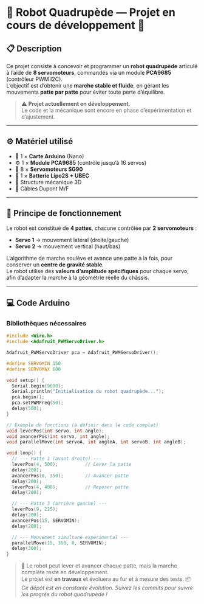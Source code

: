 # 🤖 Robot Quadrupède — Projet en cours de développement 🚧

## 📋 Description
Ce projet consiste à concevoir et programmer un **robot quadrupède** articulé à l’aide de **8 servomoteurs**, commandés via un module **PCA9685** (contrôleur PWM I2C).  
L’objectif est d’obtenir une **marche stable et fluide**, en gérant les mouvements **patte par patte** pour éviter toute perte d’équilibre.

> ⚠️ **Projet actuellement en développement.**  
> Le code et la mécanique sont encore en phase d’expérimentation et d’ajustement.

---

## ⚙️ Matériel utilisé
- 🧠 1 × **Carte Arduino** (Nano)
- ⚙️ 1 × **Module PCA9685** (contrôle jusqu’à 16 servos)
- 🔩 8 × **Servomoteurs SG90**
- 🔋 1 × **Batterie Lipo2S + UBEC**
- 🦿 Structure mécanique 3D
- 🔌 Câbles Dupont M/F

---

## 🧠 Principe de fonctionnement
Le robot est constitué de **4 pattes**, chacune contrôlée par **2 servomoteurs** :
- **Servo 1** → mouvement latéral (droite/gauche)
- **Servo 2** → mouvement vertical (haut/bas)

L’algorithme de marche soulève et avance une patte à la fois, pour conserver un **centre de gravité stable**.  
Le robot utilise des **valeurs d’amplitude spécifiques** pour chaque servo, afin d’adapter la marche à la géométrie réelle du châssis.

---

## 💻 Code Arduino

### Bibliothèques nécessaires
```cpp
#include <Wire.h>
#include <Adafruit_PWMServoDriver.h>

Adafruit_PWMServoDriver pca = Adafruit_PWMServoDriver();

#define SERVOMIN 150
#define SERVOMAX 600

void setup() {
  Serial.begin(9600);
  Serial.println("Initialisation du robot quadrupède...");
  pca.begin();
  pca.setPWMFreq(50);
  delay(500);
}

// Exemple de fonctions (à définir dans le code complet)
void leverPos(int servo, int angle);
void avancerPos(int servo, int angle);
void parallelMove(int servoA, int angleA, int servoB, int angleB);

void loop() {
  // --- Patte 1 (avant droite) ---
  leverPos(4, 500);          // Lever la patte
  delay(200);
  avancerPos(0, 350);        // Avancer patte
  delay(200);
  leverPos(4, 400);          // Reposer patte
  delay(200);

  // --- Patte 3 (arrière gauche) ---
  leverPos(9, 225);
  delay(200);
  avancerPos(15, SERVOMIN);
  delay(200);

  // --- Mouvement simultané expérimental ---
  parallelMove(15, 350, 0, SERVOMIN);
  delay(300);
}
```

> 🚧 Le robot peut lever et avancer chaque patte, mais la marche complète reste en développement.  
> Le projet est **en travaux** et évoluera au fur et à mesure des tests.
> 📦 *Ce dépôt est en constante évolution. Suivez les commits pour suivre les progrès du robot quadrupède !*

